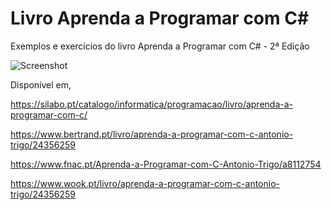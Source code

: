 # Livro Aprenda a Programar com C#
Exemplos e exercícios do livro Aprenda a Programar com C# - 2ª Edição

![Screenshot](9789895611300.jpg)

Disponível em,

https://silabo.pt/catalogo/informatica/programacao/livro/aprenda-a-programar-com-c/

https://www.bertrand.pt/livro/aprenda-a-programar-com-c-antonio-trigo/24356259

https://www.fnac.pt/Aprenda-a-Programar-com-C-Antonio-Trigo/a8112754

https://www.wook.pt/livro/aprenda-a-programar-com-c-antonio-trigo/24356259
